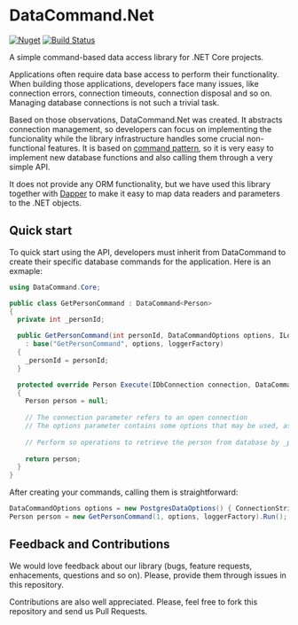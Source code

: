 DataCommand.Net
===
[![Nuget](https://img.shields.io/badge/nuget-0.0.1-blue.svg)](https://www.nuget.org/packages/DataCommand.Core/)
[![Build Status](https://travis-ci.org/lersouza/DataCommand.Net.svg?branch=master)](https://travis-ci.org/lersouza/DataCommand.Net)

A simple command-based data access library for .NET Core projects.

Applications often require data base access to perform their functionality. When building those applications, developers face many issues, like connection errors, connection timeouts, connection disposal and so on. Managing database connections is not such a trivial task.

Based on those observations, DataCommand.Net was created. It abstracts connection management, so developers can focus on implementing the funcionality while the library infrastructure handles some crucial non-functional features. It is based on [command pattern](https://www.martinfowler.com/bliki/CommandOrientedInterface.html), so it is very easy to implement new database functions and also calling them through a very simple API.

It does not provide any ORM functionality, but we have used this library together with [Dapper](https://github.com/StackExchange/Dapper) to make it easy to map data readers and parameters to the .NET objects.

## Quick start

To quick start using the API, developers must inherit from DataCommand to create their specific database commands for the application. Here is an exmaple: 

```c#
using DataCommand.Core;

public class GetPersonCommand : DataCommand<Person>
{
  private int _personId;

  public GetPersonCommand(int personId, DataCommandOptions options, ILoggerFactory loggerFactory)
    : base("GetPersonCommand", options, loggerFactory)
  {
    _personId = personId;
  }

  protected override Person Execute(IDbConnection connection, DataCommandOptions options)
  {
    Person person = null;
  
    // The connection parameter refers to an open connection
    // The options parameter contains some options that may be used, as command timeouts.
    
    // Perform so operations to retrieve the person from database by _personId
    
    return person;
  }
}
```

After creating your commands, calling them is straightforward:

```c#
DataCommandOptions options = new PostgresDataOptions() { ConnectionString = "your connection string", MaxRetries = 2 };
Person person = new GetPersonCommand(1, options, loggerFactory).Run();
```
## Feedback and Contributions

We would love feedback about our library (bugs, feature requests, enhacements, questions and so on). Please, provide them through issues in this repository.

Contributions are also well appreciated. Please, feel free to fork this repository and send us Pull Requests.
